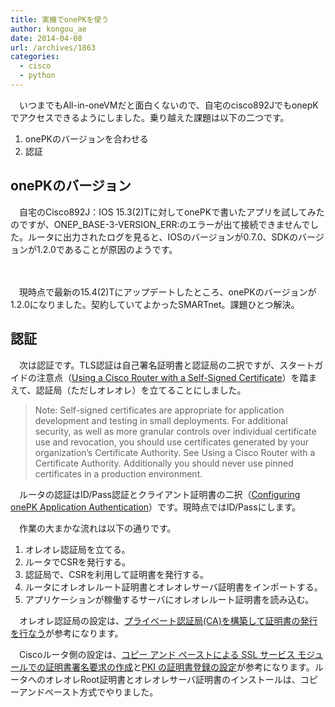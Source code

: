 ```yaml
---
title: 実機でonePKを使う
author: kongou_ae
date: 2014-04-08
url: /archives/1863
categories:
  - cisco
  - python
---
```

　いつまでもAll-in-oneVMだと面白くないので、自宅のcisco892JでもonepKでアクセスできるようにしました。乗り越えた課題は以下の二つです。

  1. onePKのバージョンを合わせる
  2. 認証

## onePKのバージョン

　自宅のCisco892J：IOS 15.3(2)Tに対してonePKで書いたアプリを試してみたのですが、ONEP\_BASE-3-VERSION\_ERR:のエラーが出て接続できませんでした。ルータに出力されたログを見ると、IOSのバージョンが0.7.0、SDKのバージョンが1.2.0であることが原因のようです。

　

　現時点で最新の15.4(2)Tにアップデートしたところ、onePKのバージョンが1.2.0になりました。契約していてよかったSMARTnet。課題ひとつ解決。



## 認証

　次は認証です。TLS認証は自己署名証明書と認証局の二択ですが、スタートガイドの注意点（[Using a Cisco Router with a Self-Signed Certificate][1]）を踏まえて、認証局（ただしオレオレ）を立てることにしました。

> Note: Self-signed certificates are appropriate for application development and testing in small deployments. For additional security, as well as more granular controls over individual certificate use and revocation, you should use certificates generated by your organization&#8217;s Certificate Authority. See Using a Cisco Router with a Certificate Authority. Additionally you should never use pinned certificates in a production environment.

　ルータの認証はID/Pass認証とクライアント証明書の二択（[Configuring onePK Application Authentication][2]）です。現時点ではID/Passにします。

　作業の大まかな流れは以下の通りです。

  1. オレオレ認証局を立てる。
  2. ルータでCSRを発行する。
  3. 認証局で、CSRを利用して証明書を発行する。
  4. ルータにオレオレルート証明書とオレオレサーバ証明書をインポートする。
  5. アプリケーションが稼働するサーバにオレオレルート証明書を読み込む。

　オレオレ認証局の設定は、[プライベート認証局(CA)を構築して証明書の発行を行なう][3]が参考になります。

　Ciscoルータ側の設定は、[コピー アンド ペーストによる SSL サービス モジュールでの証明書署名要求の作成][4]と[PKI の証明書登録の設定][5]が参考になります。ルータへのオレオレRoot証明書とオレオレサーバ証明書のインストールは、コピーアンドペースト方式でやりました。

 [1]: https://developer.cisco.com/media/onepk_getting_started_guide/GUID-03D9D7BB-B201-45FD-B0DE-B928C9D70692.html
 [2]: https://developer.cisco.com/media/onepk_getting_started_guide/GUID-354FCB46-EA02-4315-8681-583C177357F4.html
 [3]: http://l-w-i.net/t/openssl/cert_001.txt
 [4]: http://www.cisco.com/cisco/web/support/JP/100/1004/1004783_sslm-csr.html
 [5]: http://www.cisco.com/cisco/web/support/JP/docs/CIAN/IOS/IOS15_1M_T/CG/002/sec_cert_enroll_pki.html
